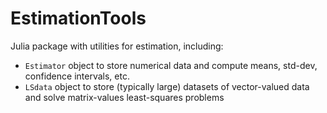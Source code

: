 # EstimationTools

Julia package with utilities for estimation, including:

+ `Estimator` object to store numerical data and compute means, std-dev, confidence intervals, etc.
+ `LSdata` object to store (typically large) datasets of vector-valued data and solve matrix-values least-squares problems
